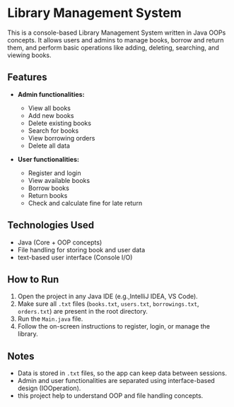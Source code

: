 # Library Management System

This is a console-based Library Management System written in Java OOPs concepts. It allows users and admins to manage books, borrow and return them, and perform basic operations like adding, deleting, searching, and viewing books.


## Features

- **Admin functionalities:**
    - View all books
    - Add new books
    - Delete existing books
    - Search for books
    - View borrowing orders
    - Delete all data

- **User functionalities:**
    - Register and login
    - View available books
    - Borrow books
    - Return books
    - Check and calculate fine for late return

## Technologies Used

- Java (Core + OOP concepts)
- File handling for storing book and user data
- text-based user interface (Console I/O)

## How to Run

1. Open the project in any Java IDE (e.g.,IntelliJ IDEA, VS Code).
2. Make sure all `.txt` files (`books.txt`, `users.txt`, `borrowings.txt`, `orders.txt`) are present in the root directory.
3. Run the `Main.java` file.
4. Follow the on-screen instructions to register, login, or manage the library.

## Notes

- Data is stored in `.txt` files, so the app can keep data between sessions.
- Admin and user functionalities are separated using interface-based design (IOOperation).
- this project help to understand OOP and file handling concepts.
